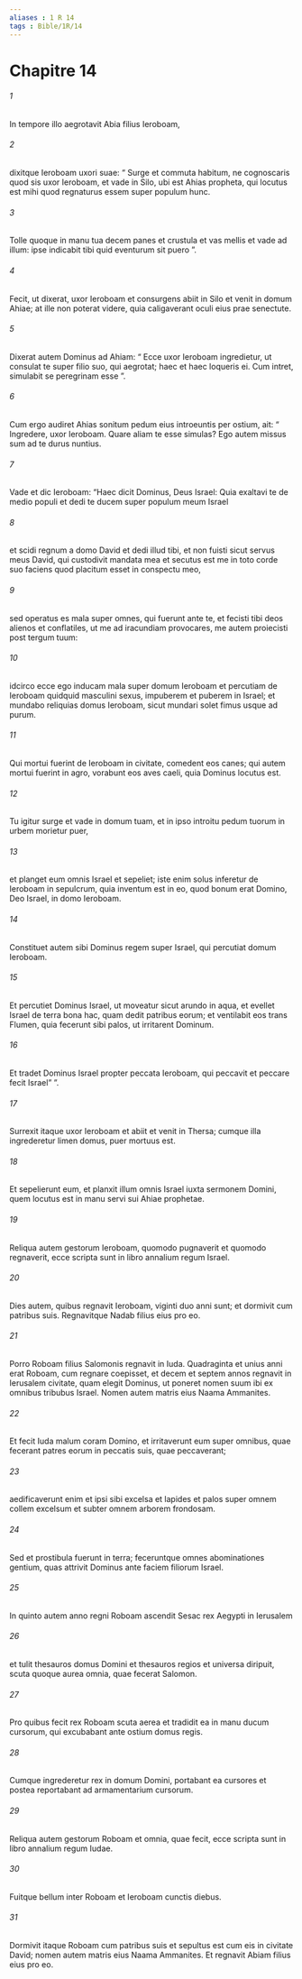 ```yaml
---
aliases : 1 R 14
tags : Bible/1R/14
---
```


# Chapitre 14

###### 1
In tempore illo aegrotavit Abia filius Ieroboam, 
###### 2
dixitque Ieroboam uxori suae: “ Surge et commuta habitum, ne cognoscaris quod sis uxor Ieroboam, et vade in Silo, ubi est Ahias propheta, qui locutus est mihi quod regnaturus essem super populum hunc. 
###### 3
Tolle quoque in manu tua decem panes et crustula et vas mellis et vade ad illum: ipse indicabit tibi quid eventurum sit puero ”. 
###### 4
Fecit, ut dixerat, uxor Ieroboam et consurgens abiit in Silo et venit in domum Ahiae; at ille non poterat videre, quia caligaverant oculi eius prae senectute.
###### 5
Dixerat autem Dominus ad Ahiam: “ Ecce uxor Ieroboam ingredietur, ut consulat te super filio suo, qui aegrotat; haec et haec loqueris ei. Cum intret, simulabit se peregrinam esse ”.
###### 6
Cum ergo audiret Ahias sonitum pedum eius introeuntis per ostium, ait: “ Ingredere, uxor Ieroboam. Quare aliam te esse simulas? Ego autem missus sum ad te durus nuntius. 
###### 7
Vade et dic Ieroboam: “Haec dicit Dominus, Deus Israel: Quia exaltavi te de medio populi et dedi te ducem super populum meum Israel 
###### 8
et scidi regnum a domo David et dedi illud tibi, et non fuisti sicut servus meus David, qui custodivit mandata mea et secutus est me in toto corde suo faciens quod placitum esset in conspectu meo, 
###### 9
sed operatus es mala super omnes, qui fuerunt ante te, et fecisti tibi deos alienos et conflatiles, ut me ad iracundiam provocares, me autem proiecisti post tergum tuum: 
###### 10
idcirco ecce ego inducam mala super domum Ieroboam et percutiam de Ieroboam quidquid masculini sexus, impuberem et puberem in Israel; et mundabo reliquias domus Ieroboam, sicut mundari solet fimus usque ad purum. 
###### 11
Qui mortui fuerint de Ieroboam in civitate, comedent eos canes; qui autem mortui fuerint in agro, vorabunt eos aves caeli, quia Dominus locutus est. 
###### 12
Tu igitur surge et vade in domum tuam, et in ipso introitu pedum tuorum in urbem morietur puer, 
###### 13
et planget eum omnis Israel et sepeliet; iste enim solus inferetur de Ieroboam in sepulcrum, quia inventum est in eo, quod bonum erat Domino, Deo Israel, in domo Ieroboam. 
###### 14
Constituet autem sibi Dominus regem super Israel, qui percutiat domum Ieroboam. 
###### 15
Et percutiet Dominus Israel, ut moveatur sicut arundo in aqua, et evellet Israel de terra bona hac, quam dedit patribus eorum; et ventilabit eos trans Flumen, quia fecerunt sibi palos, ut irritarent Dominum. 
###### 16
Et tradet Dominus Israel propter peccata Ieroboam, qui peccavit et peccare fecit Israel” ”.
###### 17
Surrexit itaque uxor Ieroboam et abiit et venit in Thersa; cumque illa ingrederetur limen domus, puer mortuus est. 
###### 18
Et sepelierunt eum, et planxit illum omnis Israel iuxta sermonem Domini, quem locutus est in manu servi sui Ahiae prophetae.
###### 19
Reliqua autem gestorum Ieroboam, quomodo pugnaverit et quomodo regnaverit, ecce scripta sunt in libro annalium regum Israel. 
###### 20
Dies autem, quibus regnavit Ieroboam, viginti duo anni sunt; et dormivit cum patribus suis. Regnavitque Nadab filius eius pro eo.
###### 21
Porro Roboam filius Salomonis regnavit in Iuda. Quadraginta et unius anni erat Roboam, cum regnare coepisset, et decem et septem annos regnavit in Ierusalem civitate, quam elegit Dominus, ut poneret nomen suum ibi ex omnibus tribubus Israel. Nomen autem matris eius Naama Ammanites.
###### 22
Et fecit Iuda malum coram Domino, et irritaverunt eum super omnibus, quae fecerant patres eorum in peccatis suis, quae peccaverant; 
###### 23
aedificaverunt enim et ipsi sibi excelsa et lapides et palos super omnem collem excelsum et subter omnem arborem frondosam. 
###### 24
Sed et prostibula fuerunt in terra; feceruntque omnes abominationes gentium, quas attrivit Dominus ante faciem filiorum Israel.
###### 25
In quinto autem anno regni Roboam ascendit Sesac rex Aegypti in Ierusalem 
###### 26
et tulit thesauros domus Domini et thesauros regios et universa diripuit, scuta quoque aurea omnia, quae fecerat Salomon. 
###### 27
Pro quibus fecit rex Roboam scuta aerea et tradidit ea in manu ducum cursorum, qui excubabant ante ostium domus regis. 
###### 28
Cumque ingrederetur rex in domum Domini, portabant ea cursores et postea reportabant ad armamentarium cursorum.
###### 29
Reliqua autem gestorum Roboam et omnia, quae fecit, ecce scripta sunt in libro annalium regum Iudae. 
###### 30
Fuitque bellum inter Roboam et Ieroboam cunctis diebus. 
###### 31
Dormivit itaque Roboam cum patribus suis et sepultus est cum eis in civitate David; nomen autem matris eius Naama Ammanites. Et regnavit Abiam filius eius pro eo.
